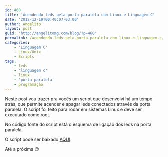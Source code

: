 ```yaml
---
id: 460
title: 'Acendendo leds pela porta paralela com Linux e Linguagem C'
date: '2012-12-19T00:40:07-03:00'
author: Angelito
layout: post
guid: 'http://angelitomg.com/blog/?p=460'
permalink: /acendendo-leds-pela-porta-paralela-com-linux-e-linguagem-c/
categories:
    - 'Linguagem C'
    - Linux/Unix
    - Scripts
tags:
    - leds
    - 'linguagem c'
    - linux
    - 'porta paralela'
    - programação
---
```


Neste post vou trazer pra vocês um script que desenvolvi há um tempo atrás, que permite acender e apagar leds conectados através da porta paralela. O script foi feito para rodar em sistemas Linux e deve ser executado como root.

No código fonte do script está o esquema de ligação dos leds na porta paralela.

O script pode ser baixado [AQUI](https://angelitomg.com/downloads/led.c).

Até a próxima 😉